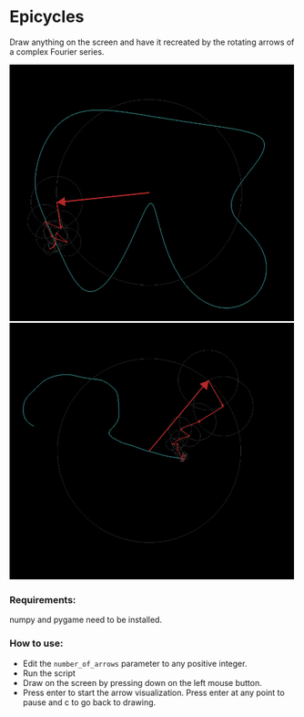 # Epicycles
Draw anything on the screen and have it recreated by the rotating arrows of a complex Fourier series.

<p float="left">
  <img src="img/img_1.png" width="500" />
  <img src="img/img_2.png" width="500" /> 
</p>

### Requirements:
numpy and pygame need to be installed.

### How to use:
- Edit the `number_of_arrows` parameter to any positive integer.
- Run the script
- Draw on the screen by pressing down on the left mouse button.
- Press enter to start the arrow visualization. Press enter at any point to pause and c to go back to drawing.
